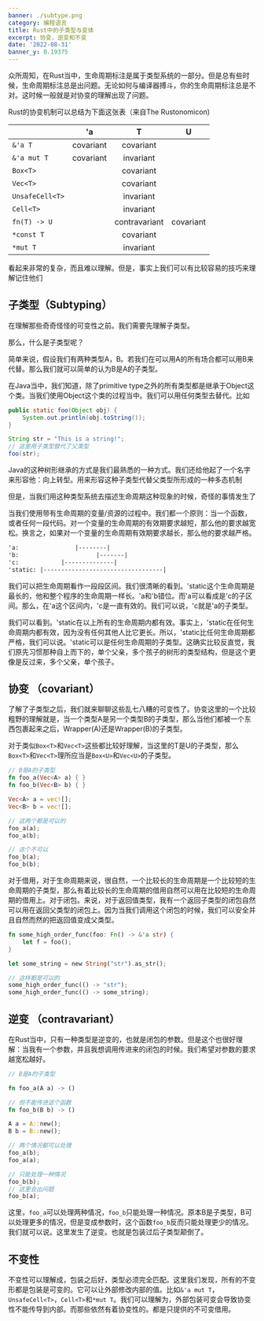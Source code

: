 ```yaml
---
banner: ./subtype.png
category: 编程语言
title: Rust中的子类型与变体
excerpt: 协变，逆变和不变
date: '2022-08-31'
banner_y: 0.19375
---
```


众所周知，在Rust当中，生命周期标注是属于类型系统的一部分。但是总有些时候，生命周期标注总是出问题。无论如何与编译器搏斗，你的生命周期标注总是不对。这时候一般就是对协变的理解出现了问题。

Rust的协变机制可以总结为下面这张表（来自The Rustonomicon)

|                 |     'a    |         T         |     U     |
|-----------------|:---------:|:-----------------:|:---------:|
| `&'a T `        | covariant | covariant         |           |
| `&'a mut T`     | covariant | invariant         |           |
| `Box<T>`        |           | covariant         |           |
| `Vec<T>`        |           | covariant         |           |
| `UnsafeCell<T>` |           | invariant         |           |
| `Cell<T>`       |           | invariant         |           |
| `fn(T) -> U`    |           | contravariant     | covariant |
| `*const T`      |           | covariant         |           |
| `*mut T`        |           | invariant         |           |

看起来非常的复杂，而且难以理解。但是，事实上我们可以有比较容易的技巧来理解记住他们

## 子类型（Subtyping）

在理解那些奇奇怪怪的可变性之前。我们需要先理解子类型。

那么，什么是子类型呢？

简单来说，假设我们有两种类型A，B。若我们在可以用A的所有场合都可以用B来代替。那么我们就可以简单的认为B是A的子类型。

在Java当中，我们知道，除了primitive type之外的所有类型都是继承于Object这个类。当我们使用Object这个类的过程当中。我们可以用任何类型去替代。比如

```java
public static foo(Object obj) {
	System.out.println(obj.toString());
}

String str = "This is a string!";
// 这里用子类型替代了父类型
foo(str);
```

Java的这种树形继承的方式是我们最熟悉的一种方式。我们还给他起了一个名字来形容他：向上转型。用来形容这种子类型代替父类型所形成的一种多态机制

但是，当我们用这种类型系统去描述生命周期这种现象的时候，奇怪的事情发生了

当我们使用带有生命周期的变量/资源的过程中。我们都一个原则：当一个函数，或者任何一段代码。对一个变量的生命周期的有效期要求越短，那么他的要求越宽松。换言之，如果对一个变量的生命周期有效期要求越长，那么他的要求越严格。

```md
'a:                |--------|
'b:                      |-------|
'c:            |--------------|
'static: |----------------------------------|
```

我们可以把生命周期看作一段段区间。我们很清晰的看到。'static这个生命周期是最长的，他和整个程序的生命周期一样长。'a和'b错位。而'a可以看成是'c的子区间。那么，在'a这个区间内，'c是一直有效的。我们可以说，'c就是'a的子类型。

我们可以看到。'static在以上所有的生命周期内都有效。事实上，'static在任何生命周期内都有效，因为没有任何其他人比它更长。所以，'static比任何生命周期都严格，我们可以说。'static可以是任何生命周期的子类型。这确实比较反直觉，我们原先习惯那种自上而下的，单个父亲，多个孩子的树形的类型结构，但是这个更像是反过来，多个父亲，单个孩子。

## 协变 （covariant）

了解了子类型之后，我们就来聊聊这些乱七八糟的可变性了。协变这里的一个比较粗野的理解就是，当一个类型A是另一个类型B的子类型，那么当他们都被一个东西包裹起来之后，Wrapper(A)还是Wrapper(B)的子类型。

对于类似`Box<T>`和`Vec<T>`这些都比较好理解，当这里的T是U的子类型，那么`Box<T>`和`Vec<T>`理所应当是`Box<U>`和`Vec<U>`的子类型。

```rust
// B是A的子类型
fn foo_a(Vec<A> a) { }
fn foo_b(Vec<B> b) { }

Vec<A> a = vec![];
Vec<B> b = vec![];

// 这两个都是可以的
foo_a(a);
foo_a(b);

// 这个不可以
foo_b(a);
foo_b(b);
```

对于借用，对于生命周期来说，很自然，一个比较长的生命周期是一个比较短的生命周期的子类型，那么有着比较长的生命周期的借用自然可以用在比较短的生命周期的借用上。对于闭包。来说，对于返回值类型，我有一个返回子类型的闭包自然可以用在返回父类型的闭包上。因为当我们调用这个闭包的时候，我们可以安全并且自然而然的把返回值变成父类型。

```rust
fn some_high_order_func(foo: Fn() -> &'a str) {
	let f = foo();
}

let some_string = new String("str").as_str();

// 这样都是可以的
some_high_order_func(() -> "str");
some_high_order_func(() -> some_string);
```

## 逆变 （contravariant）

在Rust当中，只有一种类型是逆变的，也就是闭包的参数。但是这个也很好理解：当我有一个参数，并且我想调用传进来的闭包的时候。我们希望对参数的要求越宽松越好。

```rust
// B是A的子类型

fn foo_a(A a) -> ()

// 但不能传进这个函数
fn foo_b(B b) -> ()

A a = A::new();
B b = B::new();

// 两个情况都可以处理
foo_a(b);
foo_a(a);

// 只能处理一种情况
foo_b(b);
// 这里会出问题
foo_b(a);
```

这里，`foo_a`可以处理两种情况，`foo_b`只能处理一种情况。原本B是子类型，B可以处理更多的情况，但是变成参数时，这个函数`foo_b`反而只能处理更少的情况。我们就可以说。这里发生了逆变。也就是包装过后子类型颠倒了。

## 不变性

不变性可以理解成，包装之后好，类型必须完全匹配。这里我们发现，所有的不变形都是包装是可变的。它可以让外部修改内部的值。比如`&'a mut T`，`UnsafeCell<T>`，`Cell<T>`和`*mut T`。我们可以理解为，外部包装可变会导致协变性不能传导到内部。而那些依然有着协变性的。都是只提供的不可变借用。